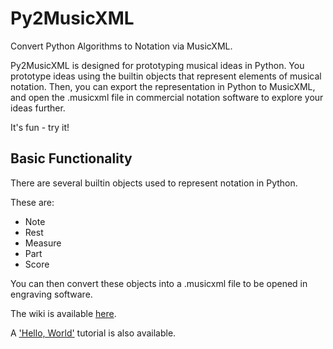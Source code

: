 # Py2MusicXML
Convert Python Algorithms to Notation via MusicXML.

Py2MusicXML is designed for prototyping musical ideas in Python. You prototype ideas using the builtin objects that represent elements of musical notation. Then, you can export the representation in Python to MusicXML, and open the .musicxml file in commercial notation software to explore your ideas further.

It's fun - try it!

## Basic Functionality

There are several builtin objects used to represent notation in Python.

These are:

* Note
* Rest
* Measure
* Part
* Score

You can then convert these objects into a .musicxml file to be opened in engraving software.

The wiki is available [here](https://github.com/anstepp/py2musicxml/wiki).

A ['Hello, World'](https://github.com/anstepp/py2musicxml/wiki/Hello%2C-World) tutorial is also available.
